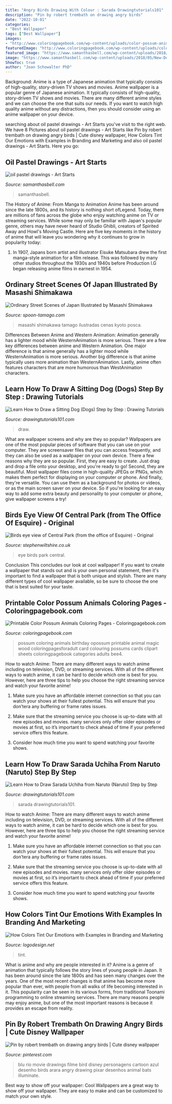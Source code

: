 ```yaml
---
title: "Angry Birds Drawing With Colour : Sarada Drawingtutorials101"
description: "Pin by robert trembath on drawing angry birds"
date: "2022-10-01"
categories:
- "Best Wallpaper"
tags: ["Best Wallpaper"]
images:
- "http://www.coloringpagebook.com/wp-content/uploads/color-possum-animals-coloring-pages.jpg"
featuredImage: "http://www.coloringpagebook.com/wp-content/uploads/color-possum-animals-coloring-pages.jpg"
featured_image: "https://www.samanthasbell.com/wp-content/uploads/2018/05/New-Doc-2018-05-23_2.jpg"
image: "https://www.samanthasbell.com/wp-content/uploads/2018/05/New-Doc-2018-05-23_2.jpg"
ShowToc: true
author: "Joan Schowalter PhD"
---
```



Background: Anime is a type of Japanese animation that typically consists of high-quality, story-driven TV shows and movies.
Anime wallpaper is a popular genre of Japanese animation. It typically consists of high-quality, story-driven TV shows and movies. There are many different anime styles and we can choose the one that suits our needs. If you want to watch high quality anime without any distractions, then you should consider using an anime wallpaper on your device.

	

		
searching about oil pastel drawings - Art Starts you've visit to the right web. We have 8 Pictures about oil pastel drawings - Art Starts like Pin by robert trembath on drawing angry birds | Cute disney wallpaper, How Colors Tint Our Emotions with Examples in Branding and Marketing and also oil pastel drawings - Art Starts. Here you go:
		
    
## Oil Pastel Drawings - Art Starts

<img loading=lazy src="https://www.samanthasbell.com/wp-content/uploads/2018/05/New-Doc-2018-05-23_2.jpg" onerror="this.onerror=null;this.src='https://tse4.mm.bing.net/th?id=OIP.yrjOSRpadxDlrQojBSS9BwHaKC&amp;pid=15.1';" alt="oil pastel drawings - Art Starts">

_Source: samanthasbell.com_

>samanthasbell. 

	

The History of Anime: From Manga to Animation
Anime has been around since the late 1800s, and its history is nothing short ofLegend. Today, there are millions of fans across the globe who enjoy watching anime on TV or streaming services. While some may only be familiar with Japan's popular genre, others may have never heard of Studio Ghibli, creators of Spirited Away and Howl's Moving Castle. Here are five key moments in the history of anime that will leave you wondering why it continues to grow in popularity today:
1) In 1907, Japans born artist and illustrator Eisuke Matsubara drew the first manga-style animation for a film release. This was followed by many other studios throughout the 1930s and 1940s before Production I.G began releasing anime films in earnest in 1954.

    
## Ordinary Street Scenes Of Japan Illustrated By Masashi Shimakawa

<img loading=lazy src="https://www.spoon-tamago.com/wp-content/uploads/2019/07/masashi-shimakawa-4.jpg" onerror="this.onerror=null;this.src='https://tse4.mm.bing.net/th?id=OIP.9Ry5X4xZY3h1ZYRV11jX3gHaKd&amp;pid=15.1';" alt="Ordinary Street Scenes of Japan Illustrated by Masashi Shimakawa">

_Source: spoon-tamago.com_

>masashi shimakawa tamago ilustradas cenas kyoto posca. 

	

Differences Between Anime and Western Animation: Animation generally has a lighter mood while WesternAnimation is more serious.
There are a few key differences between anime and Western Animation. One major difference is that anime generally has a lighter mood while WesternAnimation is more serious. Another big difference is that anime typically uses more animation than WesternAnimation. Lastly, anime often features characters that are more humorous than WestAnimation characters.

    
## Learn How To Draw A Sitting Dog (Dogs) Step By Step : Drawing Tutorials

<img loading=lazy src="https://cdn-0.drawingtutorials101.com/drawing-tutorials/Animals/Dogs/sitting-dog/how-to-draw-Sitting-Dog-step-7.png" onerror="this.onerror=null;this.src='https://tse2.mm.bing.net/th?id=OIP.bkNdOCY9NG43g9m4Qrrw7AHaKc&amp;pid=15.1';" alt="Learn How to Draw a Sitting Dog (Dogs) Step by Step : Drawing Tutorials">

_Source: drawingtutorials101.com_

>draw. 

	

What are wallpaper screens and why are they so popular?
Wallpapers are one of the most popular pieces of software that you can use on your computer. They are screensaver files that you can access frequently, and they can also be used as a wallpaper on your own device. There a few reasons why they are so popular. First, they are easy to create. Just drag and drop a file onto your desktop, and you're ready to go! Second, they are beautiful. Most wallpaper files come in high-quality JPEGs or PNGs, which makes them perfect for displaying on your computer or phone. And finally, they're versatile. You can use them as a background for photos or videos, or as the main screen saver on your device. So if you're looking for an easy way to add some extra beauty and personality to your computer or phone, give wallpaper screens a try!

    
## Birds Eye View Of Central Park (from The Office Of Esquire) - Original

<img loading=lazy src="https://www.stephenwiltshire.co.uk/originals/full/218_hard.jpg" onerror="this.onerror=null;this.src='https://tse2.mm.bing.net/th?id=OIP.654Ni2-kU45a33CB-lxmNgHaK6&amp;pid=15.1';" alt="Birds eye view of Central Park (from the office of Esquire) - Original">

_Source: stephenwiltshire.co.uk_

>eye birds park central. 

	

Conclusion
This concludes our look at cool wallpaper! If you want to create a wallpaper that stands out and is your own personal statement, then it's important to find a wallpaper that is both unique and stylish. There are many different types of cool wallpaper available, so be sure to choose the one that is best suited for your taste.

    
## Printable Color Possum Animals Coloring Pages - Coloringpagebook.com

<img loading=lazy src="http://www.coloringpagebook.com/wp-content/uploads/color-possum-animals-coloring-pages.jpg" onerror="this.onerror=null;this.src='https://tse4.mm.bing.net/th?id=OIP.0a-tdqzNQ3jQH3ViYyiimgHaJ4&amp;pid=15.1';" alt="Printable Color Possum Animals Coloring Pages - Coloringpagebook.com">

_Source: coloringpagebook.com_

>possum coloring animals birthday opossum printable animal magic wood coloringpagesforadult card colouring possums cards clipart sheets coloringpagebook categories adults bee4. 

	

How to watch Anime: There are many different ways to watch anime including on television, DVD, or streaming services.
With all of the different ways to watch anime, it can be hard to decide which one is best for you. However, here are three tips to help you choose the right streaming service and watch your favorite anime!
1. Make sure you have an affordable internet connection so that you can watch your shows at their fullest potential. This will ensure that you don’tera any buffering or frame rates issues.

2. Make sure that the streaming service you choose is up-to-date with all new episodes and movies. many services only offer older episodes or movies at first, so it’s important to check ahead of time if your preferred service offers this feature.

3. Consider how much time you want to spend watching your favorite shows.

    
## Learn How To Draw Sarada Uchiha From Naruto (Naruto) Step By Step

<img loading=lazy src="https://cdn-0.drawingtutorials101.com/drawing-tutorials/Anime-and-Manga/Naruto/sarada-uchiha/how-to-draw-Sarada-Uchiha-from-Naruto-step-11.png" onerror="this.onerror=null;this.src='https://tse4.mm.bing.net/th?id=OIP.k4x5GCB8nAgqmVPTC_kf9AHaKd&amp;pid=15.1';" alt="Learn How to Draw Sarada Uchiha from Naruto (Naruto) Step by Step">

_Source: drawingtutorials101.com_

>sarada drawingtutorials101. 

	

How to watch Anime: There are many different ways to watch anime including on television, DVD, or streaming services.
With all of the different ways to watch anime, it can be hard to decide which one is best for you. However, here are three tips to help you choose the right streaming service and watch your favorite anime!
1. Make sure you have an affordable internet connection so that you can watch your shows at their fullest potential. This will ensure that you don’tera any buffering or frame rates issues.

2. Make sure that the streaming service you choose is up-to-date with all new episodes and movies. many services only offer older episodes or movies at first, so it’s important to check ahead of time if your preferred service offers this feature.

3. Consider how much time you want to spend watching your favorite shows.

    
## How Colors Tint Our Emotions With Examples In Branding And Marketing

<img loading=lazy src="https://www.logodesign.net/images/artical/branding/Color-palette-images-Angry.png" onerror="this.onerror=null;this.src='https://tse3.mm.bing.net/th?id=OIP.mNz-WEZeToM7CQYkaRM8-QAAAA&amp;pid=15.1';" alt="How Colors Tint Our Emotions with Examples in Branding and Marketing">

_Source: logodesign.net_

>tint. 

	

What is anime and why are people interested in it?
Anime is a genre of animation that typically follows the story lines of young people in Japan. It has been around since the late 1800s and has seen many changes over the years. One of the most recent changes is that anime has become more popular than ever, with people from all walks of life becoming interested in it. This popularity can be seen in its various forms, from traditional Toonami programming to online streaming services. There are many reasons people may enjoy anime, but one of the most important reasons is because it provides an escape from reality.

    
## Pin By Robert Trembath On Drawing Angry Birds | Cute Disney Wallpaper

<img loading=lazy src="https://i.pinimg.com/736x/49/a4/e8/49a4e893e961e6ecc3c2ddb38485b756--rio-movie-rio-.jpg" onerror="this.onerror=null;this.src='https://tse1.mm.bing.net/th?id=OIP.Kv21Rhbnx5jdYK_m_mOi_gHaL_&amp;pid=15.1';" alt="Pin by robert trembath on drawing angry birds | Cute disney wallpaper">

_Source: pinterest.com_

>blu rio movie drawings filme bird disney personagens cartoon azul desenho birds arara angry drawing pixar desenhos animal bats illuminate. 

	

Best way to show off your wallpaper:
Cool Wallpapers are a great way to show off your wallpaper. They are easy to make and can be customized to match your own style.

